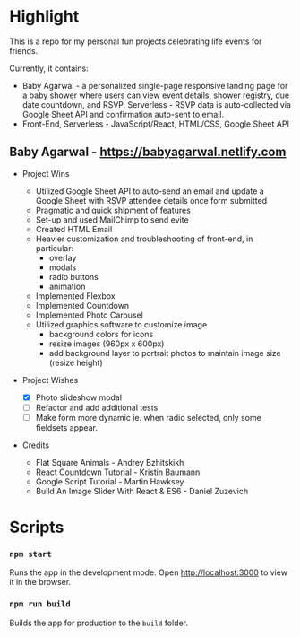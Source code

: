 # Highlight 

This is a repo for my personal fun projects celebrating life events for friends. 

Currently, it contains: 
* Baby Agarwal - a personalized single-page responsive landing page for a baby shower where users can view event details, shower registry, due date countdown, and RSVP. Serverless - RSVP data is auto-collected via Google Sheet API and confirmation auto-sent to email. 
 * Front-End, Serverless - JavaScript/React, HTML/CSS, Google Sheet API

## Baby Agarwal - https://babyagarwal.netlify.com
* Project Wins
  * Utilized Google Sheet API to auto-send an email and update a Google Sheet with RSVP attendee details once form submitted 
  * Pragmatic and quick shipment of features
  * Set-up and used MailChimp to send evite
  * Created HTML Email
  * Heavier customization and troubleshooting of front-end, in particular:
    * overlay
    * modals
    * radio buttons
    * animation
  * Implemented Flexbox
  * Implemented Countdown
  * Implemented Photo Carousel 
  * Utilized graphics software to customize image
    * background colors for icons
    * resize images (960px x 600px)
    * add background layer to portrait photos to maintain image size (resize height)

* Project Wishes
  - [x] Photo slideshow modal
  - [ ] Refactor and add additional tests
  - [ ] Make form more dynamic ie. when radio selected, only some fieldsets appear.

* Credits
  * Flat Square Animals - Andrey Bzhitskikh
  * React Countdown Tutorial - Kristin Baumann
  * Google Script Tutorial - Martin Hawksey
  * Build An Image Slider With React & ES6 - Daniel Zuzevich

# Scripts

### `npm start`

Runs the app in the development mode. Open [http://localhost:3000](http://localhost:3000) to view it in the browser.

### `npm run build`

Builds the app for production to the `build` folder.<br>
